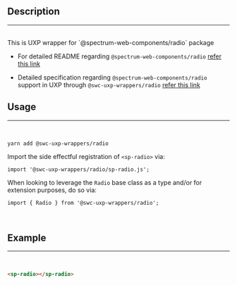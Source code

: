 ## Description

---

<br />
This is UXP wrapper for `@spectrum-web-components/radio` package 
<br />

-   For detailed README regarding `@spectrum-web-components/radio` [refer this link](https://www.npmjs.com/package/@spectrum-web-components/radio/v/0.37.0)

-   Detailed specification regarding `@spectrum-web-components/radio` support in UXP through `@swc-uxp-wrappers/radio` [refer this link](https://developer.adobe.com/photoshop/uxp/2022/uxp-api/reference-spectrum/swc/)

## Usage

---

<br />

```
yarn add @swc-uxp-wrappers/radio
```

Import the side effectful registration of `<sp-radio>` via:

```
import '@swc-uxp-wrappers/radio/sp-radio.js';
```

When looking to leverage the `Radio` base class as a type and/or for extension purposes, do so via:

```
import { Radio } from '@swc-uxp-wrappers/radio';
```

<br />

## Example

---

<br />

```html
<sp-radio></sp-radio>
```
